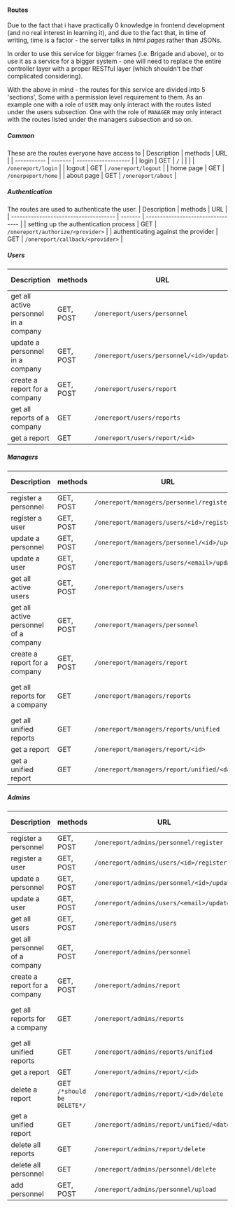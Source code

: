 #### Routes
Due to the fact that i have practically 0 knowledge in frontend development (and no real interest in learning it), and due to the fact that, in time of writing, time is a factor - the server talks in _html pages_ rather than JSONs.

In order to use this service for bigger frames (i.e. Brigade and above), or to use it as a service for a bigger system - one will need to replace the entire controller layer with a proper RESTful layer (which shouldn't be _that_ complicated considering).

With the above in mind - the routes for this service are divided into 5 'sections', Some with a permission level requirement to them. As an example one with a role of `USER` may only interact with the routes listed under the users subsection. One with the role of `MANAGER` may only interact with the routes listed under the managers subsection and so on.

##### Common
These are the routes everyone have access to
| Description | methods | URL                 |
| ----------- | ------- | ------------------- |
| login       | GET     | `/`                 |
|             |         | `/onereport/login`  |
| logout      | GET     | `/onereport/logout` |
| home page   | GET     | `/onerpeport/home`  |
| about page  | GET     | `/onereport/about`  |

##### Authentication
The routes are used to authenticate the user.
| Description                           | methods | URL                               |
| ------------------------------------- | ------- | --------------------------------- |
| setting up the authentication process | GET     | `/onereport/authorize/<provider>` |
| authenticating against the provider   | GET     | `/onereport/callback/<provider>`  |

##### Users
| Description                           | methods   | URL                                      | Query pamaeters       |
| ------------------------------------- | --------- | ---------------------------------------- | --------------------- |
| get all active personnel in a company | GET, POST | `/onereport/users/personnel`             | order_by, order       |
| update a personnel in a company       | GET, POST | `/onereport/users/personnel/<id>/update` |                       |
| create a report for a company         | GET, POST | `/onereport/users/report`                | order_by, order       |
| get all reports of a company          | GET       | `/onereport/users/reports`               | order, page, per_page |
| get a report                          | GET       | `/onereport/users/report/<id>`           |                       |

##### Managers
| Description                           | methods   | URL                                         | Query pamaeters                 |
| ------------------------------------- | --------- | ------------------------------------------- | ------------------------------- |
| register a personnel                  | GET, POST | `/onereport/managers/personnel/register`    |                                 |
| register a user                       | GET, POST | `/onereport/managers/users/<id>/register`   |                                 |
| update a personnel                    | GET, POST | `/onereport/managers/personnel/<id>/update` |                                 |
| update a user                         | GET, POST | `/onereport/managers/users/<email>/update`  |                                 |
| get all active users                  | GET, POST | `/onereport/managers/users`                 | order_by, order                 |
| get all active personnel of a company | GET, POST | `/onereport/managers/personnel`             | company, order_by, order        |
| create a report for a company         | GET, POST | `/onereport/managers/report`                | order_by, order                 |
| get all reports for a company         | GET       | `/onereport/managers/reports`               | company, order, page, page_page |
| get all unified reports               | GET       | `/onereport/managers/reports/unified`       | order, page, per_page           |
| get a report                          | GET       | `/onereport/managers/report/<id>`           | company                         |
| get a unified report                  | GET       | `/onereport/managers/report/unified/<date>` | order_by, order                 |

##### Admins
| Description                    | methods                    | URL                                       | Query pamaeters                |
| ------------------------------ | -------------------------- | ----------------------------------------- | ------------------------------ |
| register a personnel           | GET, POST                  | `/onereport/admins/personnel/register`    |                                |
| register a user                | GET, POST                  | `/onereport/admins/users/<id>/register`   |                                |
| update a personnel             | GET, POST                  | `/onereport/admins/personnel/<id>/update` |                                |
| update a user                  | GET, POST                  | `/onereport/admins/users/<email>/update`  |                                |
| get all users                  | GET, POST                  | `/onereport/admins/users`                 | order_by, order                |
| get all personnel of a company | GET, POST                  | `/onereport/admins/personnel`             | company, order_by, order       |
| create a report for a company  | GET, POST                  | `/onereport/admins/report`                | order_by, order                |
| get all reports for a company  | GET                        | `/onereport/admins/reports`               | company, order, page, per_page |
| get all unified reports        | GET                        | `/onereport/admins/reports/unified`       | order, page, per_page          |
| get a report                   | GET                        | `/onereport/admins/report/<id>`           | company                        |
| delete a report                | GET `/*should be DELETE*/` | `/onereport/admins/report/<id>/delete`    |                                |
| get a unified report           | GET                        | `/onereport/admins/report/unified/<date>` | order_by, order                |
| delete all reports             | GET                        | `/onereport/admins/report/delete`         |                                |
| delete all personnel           | GET                        | `/onereport/admins/personnel/delete`      |                                |
| add personnel                  | GET, POST                  | `/onereport/admins/personnel/upload`      |                                |